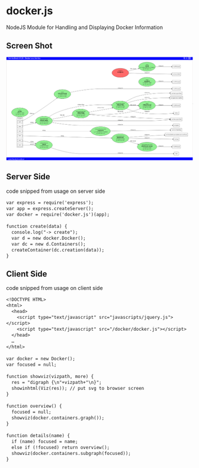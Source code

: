 # docker.js

NodeJS Module for Handling and Displaying Docker Information

## Screen Shot

![Screen Shot of Docker Visualization](screenshot1.png)

## Server Side

code snipped from usage on server side

    var express = require('express');
    var app = express.createServer();
    var docker = require('docker.js')(app);
    
    function create(data) {
      console.log("-> create");
      var d = new docker.Docker();
      var dc = new d.Containers();
      createContainer(dc.creation(data));
    }

## Client Side

code snipped from usage on client side

    <!DOCTYPE HTML>
    <html>
      <head>
        <script type="text/javascript" src="javascripts/jquery.js"></script>
        <script type="text/javascript" src="/docker/docker.js"></script>
      </head>
      …
    </html>

    var docker = new Docker();
    var focused = null;
    
    function showviz(vizpath, more) {
      res = "digraph {\n"+vizpath+"\n}";
      showinhtml(Viz(res)); // put svg to browser screen
    }

    function overview() {
      focused = null;
      showviz(docker.containers.graph());
    }

    function details(name) {
      if (name) focused = name;
      else if (!focused) return overview();
      showviz(docker.containers.subgraph(focused));
    }
